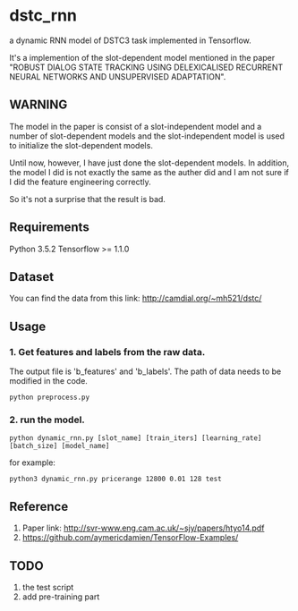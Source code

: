 # dstc_rnn
a dynamic RNN model of DSTC3 task implemented in Tensorflow.

It's a implemention of the slot-dependent model mentioned in the paper "ROBUST DIALOG STATE TRACKING USING DELEXICALISED RECURRENT NEURAL NETWORKS AND UNSUPERVISED ADAPTATION".


## WARNING
The model in the paper is consist of a slot-independent model and a number of slot-dependent models and the slot-independent model is used to initialize the slot-dependent models.

Until now, however, I have just done the slot-dependent models. In addition, the model I did is not exactly the same as the auther did and I am not sure if I did the feature engineering correctly. 

So it's not a surprise that the result is bad.

## Requirements
Python 3.5.2
Tensorflow >= 1.1.0

## Dataset
You can find the data from this link: http://camdial.org/~mh521/dstc/

## Usage
### 1. Get features and labels from the raw data. 
The output file is 'b_features' and 'b_labels'. The path of data needs to be modified in the code.
```
python preprocess.py
```

### 2. run the model.
```
python dynamic_rnn.py [slot_name] [train_iters] [learning_rate] [batch_size] [model_name]
```
for example:
```
python3 dynamic_rnn.py pricerange 12800 0.01 128 test
```
## Reference
1. Paper link: http://svr-www.eng.cam.ac.uk/~sjy/papers/htyo14.pdf
2. https://github.com/aymericdamien/TensorFlow-Examples/

## TODO
1. the test script
2. add pre-training part
